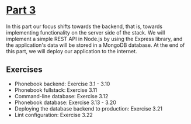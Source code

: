 # [Part 3](https://fullstackopen.com/en/part3)

In this part our focus shifts towards the backend, that is, towards implementing functionality on the server side of the stack. We will implement a simple REST API in Node.js by using the Express library, and the application's data will be stored in a MongoDB database. At the end of this part, we will deploy our application to the internet.

## Exercises

* Phonebook backend:  Exercise 3.1 - 3.10
* Phonebook fullstack: Exercise 3.11
* Command-line database: Exercise 3.12
* Phonebook database: Exercise 3.13 - 3.20
* Deploying the database backend to production: Exercise 3.21
* Lint configuration: Exercise 3.22
  
